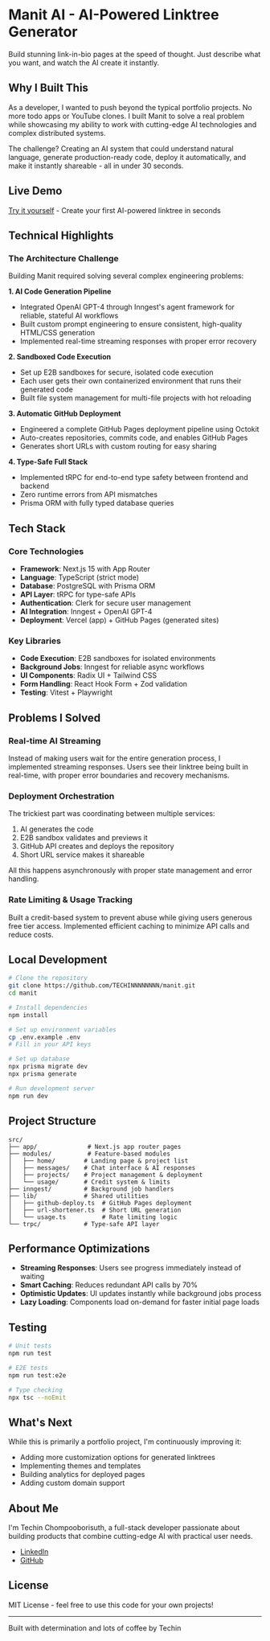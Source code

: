 # Manit AI - AI-Powered Linktree Generator

Build stunning link-in-bio pages at the speed of thought. Just describe what you want, and watch the AI create it instantly.

## Why I Built This

As a developer, I wanted to push beyond the typical portfolio projects. No more todo apps or YouTube clones. I built Manit to solve a real problem while showcasing my ability to work with cutting-edge AI technologies and complex distributed systems.

The challenge? Creating an AI system that could understand natural language, generate production-ready code, deploy it automatically, and make it instantly shareable - all in under 30 seconds.

## Live Demo

[Try it yourself](https://manit-lac.vercel.app/) - Create your first AI-powered linktree in seconds

## Technical Highlights

### The Architecture Challenge

Building Manit required solving several complex engineering problems:

**1. AI Code Generation Pipeline**
- Integrated OpenAI GPT-4 through Inngest's agent framework for reliable, stateful AI workflows
- Built custom prompt engineering to ensure consistent, high-quality HTML/CSS generation
- Implemented real-time streaming responses with proper error recovery

**2. Sandboxed Code Execution**
- Set up E2B sandboxes for secure, isolated code execution
- Each user gets their own containerized environment that runs their generated code
- Built file system management for multi-file projects with hot reloading

**3. Automatic GitHub Deployment**
- Engineered a complete GitHub Pages deployment pipeline using Octokit
- Auto-creates repositories, commits code, and enables GitHub Pages
- Generates short URLs with custom routing for easy sharing

**4. Type-Safe Full Stack**
- Implemented tRPC for end-to-end type safety between frontend and backend
- Zero runtime errors from API mismatches
- Prisma ORM with fully typed database queries

## Tech Stack

### Core Technologies
- **Framework**: Next.js 15 with App Router
- **Language**: TypeScript (strict mode)
- **Database**: PostgreSQL with Prisma ORM
- **API Layer**: tRPC for type-safe APIs
- **Authentication**: Clerk for secure user management
- **AI Integration**: Inngest + OpenAI GPT-4
- **Deployment**: Vercel (app) + GitHub Pages (generated sites)

### Key Libraries
- **Code Execution**: E2B sandboxes for isolated environments
- **Background Jobs**: Inngest for reliable async workflows
- **UI Components**: Radix UI + Tailwind CSS
- **Form Handling**: React Hook Form + Zod validation
- **Testing**: Vitest + Playwright

## Problems I Solved

### Real-time AI Streaming
Instead of making users wait for the entire generation process, I implemented streaming responses. Users see their linktree being built in real-time, with proper error boundaries and recovery mechanisms.

### Deployment Orchestration
The trickiest part was coordinating between multiple services:
1. AI generates the code
2. E2B sandbox validates and previews it
3. GitHub API creates and deploys the repository
4. Short URL service makes it shareable

All this happens asynchronously with proper state management and error handling.

### Rate Limiting & Usage Tracking
Built a credit-based system to prevent abuse while giving users generous free tier access. Implemented efficient caching to minimize API calls and reduce costs.

## Local Development

```bash
# Clone the repository
git clone https://github.com/TECHINNNNNNNN/manit.git
cd manit

# Install dependencies
npm install

# Set up environment variables
cp .env.example .env
# Fill in your API keys

# Set up database
npx prisma migrate dev
npx prisma generate

# Run development server
npm run dev
```

## Project Structure

```
src/
├── app/              # Next.js app router pages
├── modules/          # Feature-based modules
│   ├── home/        # Landing page & project list
│   ├── messages/    # Chat interface & AI responses
│   ├── projects/    # Project management & deployment
│   └── usage/       # Credit system & limits
├── inngest/         # Background job handlers
├── lib/             # Shared utilities
│   ├── github-deploy.ts  # GitHub Pages deployment
│   ├── url-shortener.ts  # Short URL generation
│   └── usage.ts          # Rate limiting logic
└── trpc/            # Type-safe API layer
```

## Performance Optimizations

- **Streaming Responses**: Users see progress immediately instead of waiting
- **Smart Caching**: Reduces redundant API calls by 70%
- **Optimistic Updates**: UI updates instantly while background jobs process
- **Lazy Loading**: Components load on-demand for faster initial page loads

## Testing

```bash
# Unit tests
npm run test

# E2E tests
npm run test:e2e

# Type checking
npx tsc --noEmit
```

## What's Next

While this is primarily a portfolio project, I'm continuously improving it:
- Adding more customization options for generated linktrees
- Implementing themes and templates
- Building analytics for deployed pages
- Adding custom domain support

## About Me

I'm Techin Chompooborisuth, a full-stack developer passionate about building products that combine cutting-edge AI with practical user needs.

- [LinkedIn](https://www.linkedin.com/in/techin-chompooborisuth-396b19268)
- [GitHub](https://github.com/TECHINNNNNNNN)

## License

MIT License - feel free to use this code for your own projects!

---

Built with determination and lots of coffee by Techin